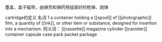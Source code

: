 墨盒，盒子磁带，由弹壳和弹药预组装好的枪弹、炮弹

cartridge的定义
名词
1
a container holding a [[spool]] of [[photographic]] film, a quantity of [[ink]], or other item or substance, designed for insertion into a mechanism.
同义词：
[[cassette]]
magazine
cylinder
[[canister]]
container
capsule
case
pack
packet
package